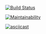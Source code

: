 [![Build Status](https://travis-ci.org/prafesar/Differences-Generator.svg?branch=master)](https://travis-ci.org/prafesar/Differences-Generator)

[![Maintainability](https://api.codeclimate.com/v1/badges/ba1d3e5fd7456c0d7726/maintainability)](https://codeclimate.com/github/prafesar/project-lvl2-s487/maintainability)

[![asciicast](https://asciinema.org/a/3LZBWxRqgkzmyx7a3WOnIBZAx.svg)](https://asciinema.org/a/3LZBWxRqgkzmyx7a3WOnIBZAx)